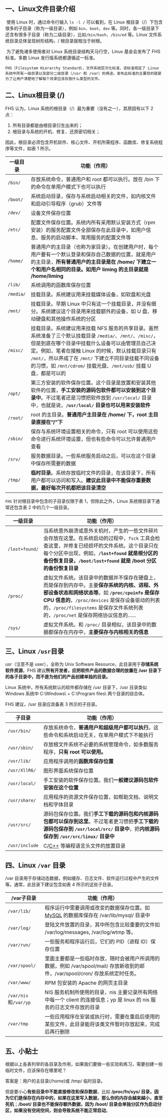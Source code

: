 ## 一、Linux文件目录介绍

​	使用 Linux 时，通过命令行输入 `ls -l /` 可以看到，在 Linux 根目录（/）下包含很多的子目录（称为一级目录），例如 `bin`、`boot`、`dev` 等。同时，各一级目录下还含有很多子目录（称为二级目录），比如`/bin/bash`、`/bin/ed` 等。Linux 文件系统目录总体呈现树形结构，/ 根目录就相当于树根。

​	为了避免诸多使用者对 Linux 系统目录结构天马行空，Linux 基金会发布了 FHS 标准。多数 Linux 发行版系统都遵循这一标准。

```
FHS（Filesystem Hierarchy Standard），文件系统层次化标准，该标准规定了 Linux 系统中所有一级目录以及部分二级目录（/usr 和 /var）的用途。发布此标准的主要目的就是为了让用户清楚地了解每个目录应该存放什么类型的文件。
```

## 二、Linux根目录 (/) 

FHS 认为，Linux 系统的根目录（/）最为重要（没有之一），其原因有以下 2 点：

1. 所有目录都是由根目录衍生出来的；
2. 根目录与系统的开机、修复、还原密切相关；


因此，根目录必须包含开机软件、核心文件、开机所需程序、函数库、修复系统程序等文件，如表 1 所示。

| 一级目录  | 功能（作用）                                                 |
| --------- | ------------------------------------------------------------ |
| `/bin/`   | 存放系统命令，普通用户和 root 都可以执行。放在 /bin 下的命令在单用户模式下也可以执行 |
| `/boot/`  | 系统启动目录，保存与系统启动相关的文件，如内核文件和启动引导程序（grub）文件等 |
| `/dev/`   | 设备文件保存位置                                             |
| `/etc/`   | 配置文件保存位置。系统内所有采用默认安装方式（rpm 安装）的服务配置文件全部保存在此目录中，如用户信息、服务的启动脚本、常用服务的配置文件等 |
| `/home/`  | 普通用户的主目录（也称为家目录）。在创建用户时，每个用户要有一个默认登录和保存自己数据的位置，就是用户的主目录，**所有普通用户的主目录是在 /home/ 下建立一个和用户名相同的目录。如用户 liming 的主目录就是 /home/liming** |
| `/lib/`   | 系统调用的函数库保存位置                                     |
| `/media/` | 挂载目录。系统建议用来挂载媒体设备，如软盘和光盘             |
| `/mnt/`   | 挂载目录。早期 Linux 中只有这一个挂载目录，并没有细分。系统建议这个目录用来挂载额外的设备，如 U 盘、移动硬盘和其他操作系统的分区 |
| `/misc/`  | 挂载目录。系统建议用来挂载 NFS 服务的共享目录。虽然系统准备了三个默认挂载目录  `/media/`、`/mnt/`、`/misc/`，但是到底在哪个目录中挂载什么设备可以由管理员自己决定。例如，笔者在接触 Linux  的时候，默认挂载目录只有 `/mnt/`，所以养成了在 `/mnt/` 下建立不同目录挂载不同设备的习惯，如 `/mnt/cdrom/`  挂载光盘、`/mnt/usb/` 挂载 U 盘，都是可以的 |
| `/opt/`   | 第三方安装的软件保存位置。这个目录是放置和安装其他软件的位置，**手工安装的源码包软件都可以安装到这个目录中**。不过笔者还是习惯把软件放到 `/usr/local/` 目录中，也就是说，**`/usr/local/` 目录也可以用来安装软件** |
| `/root/`  | root 的主目录。**普通用户主目录在 /home/ 下，root 主目录直接在“/”下** |
| `/sbin/`  | 保存与系统环境设置相关的命令，只有 root 可以使用这些命令进行系统环境设置，但也有些命令可以允许普通用户查看 |
| `/srv/`   | 服务数据目录。一些系统服务启动之后，可以在这个目录中保存所需要的数据 |
| `/tmp/`   | **临时目录**。系统存放临时文件的目录，在该目录下，所有用户都可以访问和写入。**建议此目录中不能保存重要数据，最好每次开机都把该目录清空** |

`FHS` 针对根目录中包含的子目录仅限于表 1，但除此之外，Linux 系统根目录下通常还包含表 2 中的几个一级目录。

| 一级目录       | 功能（作用）                                                 |
| -------------- | ------------------------------------------------------------ |
| `/lost+found/` | 当系统意外崩溃或意外关机时，产生的一些文件碎片会存放在这里。在系统启动的过程中，`fsck`  工具会检查这里，并修复已经损坏的文件系统。这个目录只在每个分区中出现，例如，**`/lost+found`  就是根分区的备份恢复目录，`/boot/lost+found` 就是 /boot 分区的备份恢复目录** |
| `/proc/`       | 虚拟文件系统。该目录中的数据并不保存在硬盘上，而是保存到内存中。主要**保存系统的内核、进程、外部设备状态和网络状态等**。如  **`/proc/cpuinfo` 是保存 CPU 信息的**，`/proc/devices` 是保存设备驱动的列表的，`/proc/filesystems`  是保存文件系统列表的，`/proc/net` 是保存网络协议信息的...... |
| `/sys/`        | 虚拟文件系统。和 `/proc/` 目录相似，该目录中的数据都保存在内存中，**主要保存与内核相关的信息** |

## 三、Linux `/usr`目录

usr（注意不是 user），全称为 Unix Software Resource，此目录用于**存储系统软件资源**。FHS 建议**所有开发者，应把软件产品的数据合理的放置在 /usr 目录下的各子目录中，而不是为他们的产品创建单独的目录。**

 Linux 系统中，所有系统默认的软件都存储在 /usr 目录下，/usr 目录类似 Windows 系统中 C:\Windows\ + C:\Program files\ 两个目录的综合体。

 FHS 建议，/usr 目录应具备表 3 所示的子目录。

| 子目录         | 功能（作用）                                                 |
| -------------- | ------------------------------------------------------------ |
| `/usr/bin/`    | 存放系统命令，**普通用户和超级用户都可以执行**。这些命令和系统启动无关，在单用户模式下不能执行 |
| `/usr/sbin/ `  | 存放根文件系统不必要的系统管理命令，如多数服务程序，**只有 root 可以使用。** |
| `/usr/lib/`    | 应用程序调用的**函数库保存位置**                             |
| `/usr/XllR6/`  | 图形界面系统保存位置                                         |
| `/usr/local/`  | 手工安装的软件保存位置。我们**一般建议源码包软件安装在这个位置** |
| `/usr/share/`  | 应用程序的资源文件保存位置，如帮助文档、说明文档和字体目录   |
| `/usr/src/`    | 源码包保存位置。我们**手工下载的源码包和内核源码包都可以保存到这里**。不过笔者更习惯把**手工下载的源码包保存到 `/usr/local/src/` 目录中**，把**内核源码保存到 `/usr/src/linux/` 目录中** |
| `/usr/include` | C/[C++](http://c.biancheng.net/cplus/) 等编程语言头文件的放置目录 |

## 四、Linux `/var` 目录

/var 目录用于存储动态数据，例如缓存、日志文件、软件运行过程中产生的文件等。通常，此目录下建议包含如表 4 所示的这些子目录。

| /var子目录            | 功能（作用）                                                 |
| --------------------- | ------------------------------------------------------------ |
| `/var/lib/`           | 程序运行中需要调用或改变的数据保存位置。如 [MySQL](http://c.biancheng.net/mysql/) 的数据库保存在 /var/lib/mysql/ 目录中 |
| `/var/log/`           | 登陆文件放置的目录，其中所包含比较重要的文件如 /var/log/messages, /var/log/wtmp 等。 |
| `/var/run/`           | 一些服务和程序运行后，它们的 PID（进程 ID）保存位置          |
| `/var/spool/`         | 里面主要都是一些临时存放，随时会被用户所调用的数据，例如 /var/spool/mail/ 存放新收到的邮件，/var/spool/cron/ 存放系统定时任务。 |
| `/var/www/`           | RPM 包安装的 Apache 的网页主目录                             |
| `/var/nis`和`/var/yp` | NIS 服务机制所使用的目录，nis 主要记录所有网络中每一个 client 的连接信息；yp 是 linux 的 nis 服务的日志文件存放的目录 |
| `/var/tmp`            | 一些应用程序在安装或执行时，需要在重启后使用的某些文件，此目录能将该类文件暂时存放起来，完成后再行删除 |

## 五、小贴士

根据以上各表列举的各目录及作用，如果我们要做一些实验和练习，需要创建一些临时文件，应该保存在哪里呢？

答案是：用户的主目录(/home)或 /tmp/ 临时目录。

但是要小心**有些目录中不能直接修改和保存数据**，比如 **/proc/fn/sys/  目录，因为它们是保存在内存中的，如果在这里写入数据，那么你的内存会越来越小，直至死机**；**/boot/ 目录也不能保存额外数据，因为 /boot/  目录会单独分区作为启动分区，如果没有空闲空间，则会导致系统不能正常启动**。
